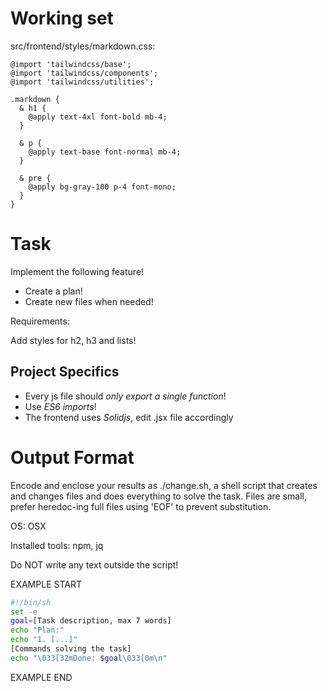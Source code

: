 # Working set

src/frontend/styles/markdown.css:
```
@import 'tailwindcss/base';
@import 'tailwindcss/components';
@import 'tailwindcss/utilities';

.markdown {
  & h1 {
    @apply text-4xl font-bold mb-4;
  }

  & p {
    @apply text-base font-normal mb-4;
  }

  & pre {
    @apply bg-gray-100 p-4 font-mono;
  }
}

```


# Task

Implement the following feature!

- Create a plan!
- Create new files when needed!

Requirements:

Add styles for h2, h3 and lists!



## Project Specifics

- Every js file should *only export a single function*!
- Use *ES6 imports*!
- The frontend uses *Solidjs*, edit .jsx file accordingly


# Output Format

Encode and enclose your results as ./change.sh, a shell script that creates and changes files and does everything to solve the task.
Files are small, prefer heredoc-ing full files using 'EOF' to prevent substitution.

OS: OSX

Installed tools: npm, jq


Do NOT write any text outside the script!

EXAMPLE START

```sh
#!/bin/sh
set -e
goal=[Task description, max 7 words]
echo "Plan:"
echo "1. [...]"
[Commands solving the task]
echo "\033[32mDone: $goal\033[0m\n"
```

EXAMPLE END

